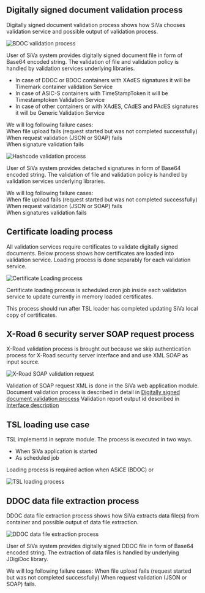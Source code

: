 ## Digitally signed document validation process

Digitally signed document validation process shows how SiVa chooses
validation service and possible output of validation process.

![BDOC validation process](../img/siva/siva_bdoc_validation_process_v3.png)

User of SiVa system provides digitally signed document file in form of
Base64 encoded string. The validation of file and validation policy
is handled by validation services underlying libraries.

* In case of DDOC or BDOC containers with XAdES signatures it will be Timemark container validation Service
* In case of ASIC-S containers with TimeStampToken it will be Timestamptoken Validation Service
* In case of other containers or with XAdES, CAdES and PAdES signatures it will be Generic Validation Service

We will log following failure cases:<br>
When file upload fails (request started but was not completed successfully)<br>
When request validation (JSON or SOAP) fails<br>
When signature validation fails<br>

![Hashcode validation process](../img/siva/siva_hashcode_validation_process.png)

User of SiVa system provides detached signatures in form of
Base64 encoded string. The validation of file and validation policy
is handled by validation services underlying libraries.

We will log following failure cases:<br>
When file upload fails (request started but was not completed successfully)<br>
When request validation (JSON or SOAP) fails<br>
When signatures validation fails<br>

## Certificate loading process

All validation services require certificates to validate digitally signed
documents. Below process shows how certificates are loaded into
validation service. Loading process is done separably for each validation
service.

![Certificate Loading process](../img/siva/siva_validator_crl_loading.png)

Certificate loading process is scheduled cron job inside each validation
service to update currently in memory loaded certificates.

This process should run after TSL loader has completed updating
SiVa local copy of certificates.

## X-Road 6 security server SOAP request process

X-Road validation process is brought out because we skip authentication
process for X-Road security server interface and and use XML SOAP
as input source.

![X-Road SOAP validation request](../img/siva/siva_x_road_server_diagram.png)

Validation of SOAP request XML is done in the SiVa web application module.
Document validation process is described in detail in [Digitally signed document validation process](#digitally-signed-document-validation-process)
Validation report output id described in [Interface description](../siva3/interfaces.md)

## TSL loading use case

TSL implementd in seprate module. The process is executed in two ways.

* When SiVa application is started
* As scheduled job

Loading process is required action when ASiCE (BDOC) or

![TSL loading process](../img/siva/siva_tsl_loading_process.png)

## DDOC data file extraction process

DDOC data file extraction process shows how SiVa extracts data file(s)
from container and possible output of data file extraction.

![DDOC data file extraction process](../img/siva/siva_ddoc_datafile_extraction.png)

User of SiVa system provides digitally signed DDOC file in form of
Base64 encoded string. The extraction of data files is handled by
underlying JDigiDoc library.

We will log following failure cases:
When file upload fails (request started but was not completed successfully)
When request validation (JSON or SOAP) fails.
